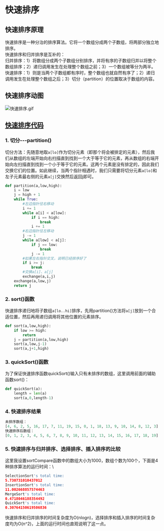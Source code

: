 # 快速排序

## 快速排序原理
快速排序是一种分治的排序算法。它将一个数组分成两个子数组，将两部分独立地排序。\
快速排序和归并排序是互补的：\
归并排序：1）将数组分成两个子数组分别排序，并将有序的子数组归并以将整个数组排序；2）递归调用发生在处理整个数组之前；3）一个数组被等分为两半。\
快速排序：1）则是当两个子数组都有序时，整个数组也就自然有序了；2）递归调用发生在处理整个数组之后；3）切分（partition）的位置取决于数组的内容。

## 快速排序动图
![快速排序.gif](https://github.com/dta0502/Sort-Compare/blob/master/images/%E5%BF%AB%E9%80%9F%E6%8E%92%E5%BA%8F.gif)

## [快速排序代码](https://github.com/dta0502/Sort-Compare/blob/master/quick.py)
### 1. 切分---partition()
切分方法：先随意地取`a[lo]`作为切分元素（即那个将会被排定的元素），然后我们从数组的左端开始向右扫描直到找到一个大于等于它的元素，再从数组的右端开始向左扫描直到找到一个小于等于它的元素。这两个元素是没有排定的，因此我们交换它们的位置。如此继续，当两个指针相遇时，我们只需要将切分元素`a[lo]`和左子元素最右侧的元素`a[j]`交换然后返回j即可。
```python
def partition(a,low,high):
    i = low
    j = high + 1
    while True:
        #左边指针往右移动
        i += 1
        while a[i] < a[low]:
            if i == high:
                break
            i += 1
        #右边指针往左移动
        j -= 1
        while a[low] < a[j]:
            if j == low:
                break
            j -= 1
        #如果左右指针交叉，说明已经排序好了
        if i >= j:
            break
        #交换a[i]、a[j]
        exchange(a,i,j)
    exchange(a,low,j)
    return j
```

### 2. sort()函数
快速排序递归地将子数组`a[lo..hi]`排序，先用partition()方法将`a[j]`放到一个合适位置，然后再用递归调用将其他位置的元素排序。
```python
def sort(a,low,high):
    if low >= high:
        return
    j = partition(a,low,high)
    sort(a,low,j-1)
    sort(a,j+1,high)
```

### 3. quickSort()函数
为了保证快速排序函数quickSort()输入只有未排序的数组，这里调用前面的辅助函数sort()：
```python
def quickSort(a):
    length = len(a)
    sort(a,0,length-1)
```

### 4. 快速排序结果
```python
未排序数组：
[4, 6, 2, 5, 16, 17, 7, 11, 19, 15, 0, 1, 18, 13, 9, 10, 14, 8, 12, 3]
快速排序后数组：
[0, 1, 2, 3, 4, 5, 6, 7, 8, 9, 10, 11, 12, 13, 14, 15, 16, 17, 18, 19]
```

### 5. 快速排序与归并排序、选择排序、插入排序的比较
这里我设置sortCompare函数中的数组大小为1000，数组个数为100个，下面是4种排序算法的运行时间：\
```python
SelectionSort's total time:
5.730731010437012
InsertionSort's total time:
11.002668857574463
MergeSort's total time:
0.4718046188354492
QuickSort's total time:
0.30764150619506836
```
快速排序和归并排序的时间复杂度为O(nlogn)，选择排序和插入排序的时间复杂度均为O(n^2)，上面的运行时间也直观说明了这一点。


